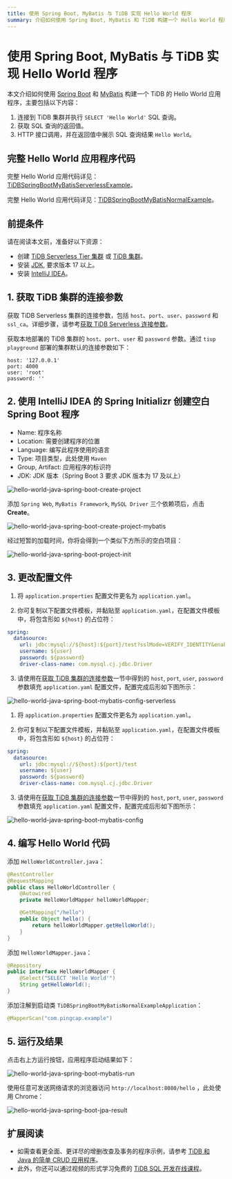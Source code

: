 ```yaml
---
title: 使用 Spring Boot, MyBatis 与 TiDB 实现 Hello World 程序
summary: 介绍如何使用 Spring Boot, MyBatis 和 TiDB 构建一个 Hello World 程序。
---
```


<!-- markdownlint-disable MD029 -->

# 使用 Spring Boot, MyBatis 与 TiDB 实现 Hello World 程序

本文介绍如何使用 [Spring Boot](https://spring.io/projects/spring-boot) 和 [MyBatis](http://www.mybatis.org/mybatis-3/zh/index.html) 构建一个 TiDB 的 Hello World 应用程序，主要包括以下内容：

1. 连接到 TiDB 集群并执行 `SELECT 'Hello World'` SQL 查询。
2. 获取 SQL 查询的返回值。
3. HTTP 接口调用，并在返回值中展示 SQL 查询结果 `Hello World`。

## 完整 Hello World 应用程序代码

<SimpleTab groupId="deploy-platform">
<div label="TiDB Serverless 集群示例" value="serverless">

完整 Hello World 应用代码详见：[TiDBSpringBootMyBatisServerlessExample](https://github.com/pingcap-inc/tidb-example-java/tree/main/hello-world-apps/SpringBoot-MyBatis/serverless/TiDBSpringBootMyBatisServerlessExample)。

</div>

<div label="使用本地测试集群示例" value="self-hosted">

完整 Hello World 应用代码详见：[TiDBSpringBootMyBatisNormalExample](https://github.com/pingcap-inc/tidb-example-java/tree/main/hello-world-apps/SpringBoot-MyBatis/normal/TiDBSpringBootMyBatisNormalExample)。

</div>
</SimpleTab>

## 前提条件

请在阅读本文前，准备好以下资源：

- 创建 [TiDB Serverless Tier 集群](/develop/dev-guide-build-cluster-in-cloud.md) 或 [TiDB 集群](/quick-start-with-tidb.md)。
- 安装 [JDK](https://openjdk.org/projects/jdk/17/), 要求版本 17 以上。
- 安装 [IntelliJ IDEA](https://www.jetbrains.com/idea/)。

## 1. 获取 TiDB 集群的连接参数

<SimpleTab groupId="deploy-platform">
<div label="TiDB Serverless 集群" value="serverless">

获取 TiDB Serverless 集群的连接参数，包括 `host`、`port`、`user`、`password` 和 `ssl_ca`。详细步骤，请参考[获取 TiDB Serverless 连接参数](https://docs.pingcap.com/tidbcloud/connect-via-standard-connection-serverless#obtain-tidb-serverless-connection-parameter)。

</div>

<div label="本地集群" value="self-hosted">

获取本地部署的 TiDB 集群的 `host`、`port`、`user` 和 `password` 参数。通过 `tiup playground` 部署的集群默认的连接参数如下：

```properties
host: '127.0.0.1'
port: 4000
user: 'root'
password: ''
```

</div>
</SimpleTab>

## 2. 使用 IntelliJ IDEA 的 Spring Initializr 创建空白 Spring Boot 程序

- Name: 程序名称
- Location: 需要创建程序的位置
- Language: 编写此程序使用的语言
- Type: 项目类型，此处使用 `Maven`
- Group, Artifact: 应用程序的标识符
- JDK: JDK 版本（Spring Boot 3 要求 JDK 版本为 17 及以上）

![hello-world-java-spring-boot-create-project](/media/develop/hello-world-java-spring-boot-create-project.jpg)

添加 `Spring Web`, `MyBatis Framework`, `MySQL Driver` 三个依赖项后，点击 **Create**。

![hello-world-java-spring-boot-create-project-mybatis](/media/develop/hello-world-java-spring-boot-create-project-mybatis.jpg)

经过短暂的加载时间，你将会得到一个类似下方所示的空白项目：

![hello-world-java-spring-boot-project-init](/media/develop/hello-world-java-spring-boot-project-init.jpg)

## 3. 更改配置文件

<SimpleTab groupId="deploy-platform">
<div label="使用 TiDB Serverless 集群" value="serverless">

1. 将 `application.properties` 配置文件更名为 `application.yaml`。

2. 你可复制以下配置文件模板，并黏贴至 `application.yaml`，在配置文件模板中，将包含形如 `${host}` 的占位符：

```yaml
spring:
  datasource:
    url: jdbc:mysql://${host}:${port}/test?sslMode=VERIFY_IDENTITY&enabledTLSProtocols=TLSv1.2,TLSv1.3
    username: ${user}
    password: ${password}
    driver-class-name: com.mysql.cj.jdbc.Driver
```

3. 请使用在[获取 TiDB 集群的连接参数](#1-获取-tidb-集群的连接参数)一节中得到的 `host`, `port`, `user`, `password` 参数填充 `application.yaml` 配置文件，配置完成后形如下图所示：

![hello-world-java-spring-boot-mybatis-config-serverless](/media/develop/hello-world-java-spring-boot-mybatis-config-serverless.jpg)

</div>

<div label="使用本地测试集群" value="self-hosted">

1. 将 `application.properties` 配置文件更名为 `application.yaml`。

2. 你可复制以下配置文件模板，并黏贴至 `application.yaml`，在配置文件模板中，将包含形如 `${host}` 的占位符：

```yaml
spring:
  datasource:
    url: jdbc:mysql://${host}:${port}/test
    username: ${user}
    password: ${password}
    driver-class-name: com.mysql.cj.jdbc.Driver
```

3. 请使用在[获取 TiDB 集群的连接参数](#1-获取-tidb-集群的连接参数)一节中得到的 `host`, `port`, `user`, `password` 参数填充 `application.yaml` 配置文件，配置完成后形如下图所示：

![hello-world-java-spring-boot-mybatis-config](/media/develop/hello-world-java-spring-boot-mybatis-config.jpg)

</div>
</SimpleTab>

## 4. 编写 Hello World 代码

添加 `HelloWorldController.java`：

```java
@RestController
@RequestMapping
public class HelloWorldController {
    @Autowired
    private HelloWorldMapper helloWorldMapper;

    @GetMapping("/hello")
    public Object hello() {
        return helloWorldMapper.getHelloWorld();
    }
}
```

添加 `HelloWorldMapper.java`：

```java
@Repository
public interface HelloWorldMapper {
    @Select("SELECT 'Hello World'")
    String getHelloWorld();
}
```

添加注解到启动类 `TiDBSpringBootMyBatisNormalExampleApplication`：

```java
@MapperScan("com.pingcap.example")
```

## 5. 运行及结果

点击右上方运行按钮，应用程序启动结果如下：

![hello-world-java-spring-boot-mybatis-run](/media/develop/hello-world-java-spring-boot-mybatis-run.jpg)

使用任意可发送网络请求的浏览器访问 `http://localhost:8080/hello` ，此处使用 Chrome：

![hello-world-java-spring-boot-jpa-result](/media/develop/hello-world-java-spring-boot-jpa-result.jpg)

## 扩展阅读

- 如需查看更全面、更详尽的增删改查及事务的程序示例，请参考 [TiDB 和 Java 的简单 CRUD 应用程序](/develop/dev-guide-sample-application-java.md)。
- 此外，你还可以通过视频的形式学习免费的 [TiDB SQL 开发在线课程](https://pingcap.com/zh/courses-catalog/back-end-developer/?utm_source=docs-cn-dev-guide)。